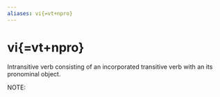 ```yaml
---
aliases: vi{=vt+npro}
---
```

# vi{=vt+npro}

Intransitive verb consisting of an incorporated transitive verb with an its pronominal object.



NOTE:
> 